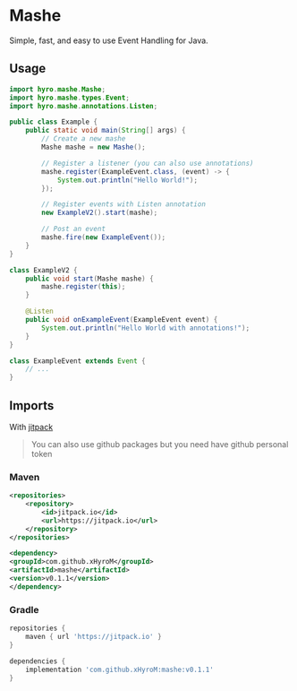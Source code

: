 # Mashe

Simple, fast, and easy to use Event Handling for Java.

## Usage

```java
import hyro.mashe.Mashe;
import hyro.mashe.types.Event;
import hyro.mashe.annotations.Listen;

public class Example {
    public static void main(String[] args) {
        // Create a new mashe
        Mashe mashe = new Mashe();

        // Register a listener (you can also use annotations)
        mashe.register(ExampleEvent.class, (event) -> {
            System.out.println("Hello World!");
        });

        // Register events with Listen annotation
        new ExampleV2().start(mashe);

        // Post an event
        mashe.fire(new ExampleEvent());
    }
}

class ExampleV2 {
    public void start(Mashe mashe) {
        mashe.register(this);
    }

    @Listen
    public void onExampleEvent(ExampleEvent event) {
        System.out.println("Hello World with annotations!");
    }
}

class ExampleEvent extends Event {
    // ...
}
```

## Imports
With [jitpack](https://jitpack.io/#xHyroM/mashe)
> You can also use github packages but you need have github personal token

### Maven

```xml
<repositories>
    <repository>
        <id>jitpack.io</id>
        <url>https://jitpack.io</url>
    </repository>
</repositories>

<dependency>
<groupId>com.github.xHyroM</groupId>
<artifactId>mashe</artifactId>
<version>v0.1.1</version>
</dependency>
```

### Gradle

```groovy
repositories {
    maven { url 'https://jitpack.io' }
}

dependencies {
    implementation 'com.github.xHyroM:mashe:v0.1.1'
}
```
